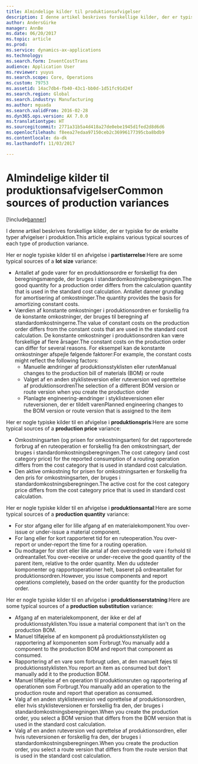 ```yaml
---
title: Almindelige kilder til produktionsafvigelser
description: I denne artikel beskrives forskellige kilder, der er typiske for de enkelte typer afvigelser i produktion.
author: AndersGirke
manager: AnnBe
ms.date: 06/20/2017
ms.topic: article
ms.prod: 
ms.service: dynamics-ax-applications
ms.technology: 
ms.search.form: InventCostTrans
audience: Application User
ms.reviewer: yuyus
ms.search.scope: Core, Operations
ms.custom: 79753
ms.assetid: 14ac7db4-fb40-43c1-bb0d-1d51fc91d24f
ms.search.region: Global
ms.search.industry: Manufacturing
ms.author: mguada
ms.search.validFrom: 2016-02-28
ms.dyn365.ops.version: AX 7.0.0
ms.translationtype: HT
ms.sourcegitcommit: 2771a31b5a4d418a27de0ebe1945d1fed2d8d6d6
ms.openlocfilehash: f8eea27edaa97150ceb2c36996177395cba8bdb9
ms.contentlocale: da-dk
ms.lasthandoff: 11/03/2017

---
```


# <a name="common-sources-of-production-variances"></a><span data-ttu-id="40f69-103">Almindelige kilder til produktionsafvigelser</span><span class="sxs-lookup"><span data-stu-id="40f69-103">Common sources of production variances</span></span>

[!include[banner](../includes/banner.md)]


<span data-ttu-id="40f69-104">I denne artikel beskrives forskellige kilder, der er typiske for de enkelte typer afvigelser i produktion.</span><span class="sxs-lookup"><span data-stu-id="40f69-104">This article explains various typical sources of each type of production variance.</span></span> 

<span data-ttu-id="40f69-105">Her er nogle typiske kilder til en afvigelse i **partistørrelse**:</span><span class="sxs-lookup"><span data-stu-id="40f69-105">Here are some typical sources of a **lot size** variance:</span></span>

-   <span data-ttu-id="40f69-106">Antallet af gode varer for en produktionsordre er forskelligt fra den beregningsmængde, der bruges i standardomkostningsberegningen.</span><span class="sxs-lookup"><span data-stu-id="40f69-106">The good quantity for a production order differs from the calculation quantity that is used in the standard cost calculation.</span></span> <span data-ttu-id="40f69-107">Antallet danner grundlag for amortisering af omkostninger.</span><span class="sxs-lookup"><span data-stu-id="40f69-107">The quantity provides the basis for amortizing constant costs.</span></span>
-   <span data-ttu-id="40f69-108">Værdien af konstante omkostninger i produktionsordren er forskellig fra de konstante omkostninger, der bruges til beregning af standardomkostningerne.</span><span class="sxs-lookup"><span data-stu-id="40f69-108">The value of constant costs on the production order differs from the constant costs that are used in the standard cost calculation.</span></span> <span data-ttu-id="40f69-109">De konstante omkostninger i produktionsordren kan være forskellige af flere årsager.</span><span class="sxs-lookup"><span data-stu-id="40f69-109">The constant costs on the production order can differ for several reasons.</span></span> <span data-ttu-id="40f69-110">For eksempel kan de konstante omkostninger afspejle følgende faktorer:</span><span class="sxs-lookup"><span data-stu-id="40f69-110">For example, the constant costs might reflect the following factors:</span></span>
    -   <span data-ttu-id="40f69-111">Manuelle ændringer af produktionsstyklisten eller ruten</span><span class="sxs-lookup"><span data-stu-id="40f69-111">Manual changes to the production bill of materials (BOM) or route</span></span>
    -   <span data-ttu-id="40f69-112">Valget af en anden styklisteversion eller ruteversion ved oprettelse af produktionsordren</span><span class="sxs-lookup"><span data-stu-id="40f69-112">The selection of a different BOM version or route version when you create the production order</span></span>
    -   <span data-ttu-id="40f69-113">Planlagte engineering-ændringer i styklisteversionen eller ruteversionen, der er tildelt varen</span><span class="sxs-lookup"><span data-stu-id="40f69-113">Planned engineering changes to the BOM version or route version that is assigned to the item</span></span>

<span data-ttu-id="40f69-114">Her er nogle typiske kilder til en afvigelse i **produktionspris**:</span><span class="sxs-lookup"><span data-stu-id="40f69-114">Here are some typical sources of a **production price** variance:</span></span>

-   <span data-ttu-id="40f69-115">Omkostningsarten (og prisen for omkostningsarten) for det rapporterede forbrug af en ruteoperation er forskellig fra den omkostningsart, der bruges i standardomkostningsberegningen.</span><span class="sxs-lookup"><span data-stu-id="40f69-115">The cost category (and cost category price) for the reported consumption of a routing operation differs from the cost category that is used in standard cost calculation.</span></span>
-   <span data-ttu-id="40f69-116">Den aktive omkostning for prisen for omkostningsarten er forskellig fra den pris for omkostningsarten, der bruges i standardomkostningsberegningen.</span><span class="sxs-lookup"><span data-stu-id="40f69-116">The active cost for the cost category price differs from the cost category price that is used in standard cost calculation.</span></span>

<span data-ttu-id="40f69-117">Her er nogle typiske kilder til en afvigelse i **produktionsantal**:</span><span class="sxs-lookup"><span data-stu-id="40f69-117">Here are some typical sources of a **production quantity** variance:</span></span>

-   <span data-ttu-id="40f69-118">For stor afgang eller for lille afgang af en materialekomponent.</span><span class="sxs-lookup"><span data-stu-id="40f69-118">You over-issue or under-issue a material component.</span></span>
-   <span data-ttu-id="40f69-119">For lang eller for kort rapporteret tid for en ruteoperation.</span><span class="sxs-lookup"><span data-stu-id="40f69-119">You over-report or under-report the time for a routing operation.</span></span>
-   <span data-ttu-id="40f69-120">Du modtager for stort eller lille antal af den overordnede vare i forhold til ordreantallet.</span><span class="sxs-lookup"><span data-stu-id="40f69-120">You over-receive or under-receive the good quantity of the parent item, relative to the order quantity.</span></span> <span data-ttu-id="40f69-121">Men du udsteder komponenter og rapportoperationer helt, baseret på ordreantallet for produktionsordren.</span><span class="sxs-lookup"><span data-stu-id="40f69-121">However, you issue components and report operations completely, based on the order quantity for the production order.</span></span>

<span data-ttu-id="40f69-122">Her er nogle typiske kilder til en afvigelse i **produktionserstatning**:</span><span class="sxs-lookup"><span data-stu-id="40f69-122">Here are some typical sources of a **production substitution** variance:</span></span>

-   <span data-ttu-id="40f69-123">Afgang af en materialekomponent, der ikke er del af produktionsstyklisten.</span><span class="sxs-lookup"><span data-stu-id="40f69-123">You issue a material component that isn't on the production BOM.</span></span>
-   <span data-ttu-id="40f69-124">Manuel tilføjelse af en komponent på produktionsstyklisten og rapportering af komponenten som Forbrugt.</span><span class="sxs-lookup"><span data-stu-id="40f69-124">You manually add a component to the production BOM and report that component as consumed.</span></span>
-   <span data-ttu-id="40f69-125">Rapportering af en vare som forbrugt uden, at den manuelt føjes til produktionsstyklisten.</span><span class="sxs-lookup"><span data-stu-id="40f69-125">You report an item as consumed but don't manually add it to the production BOM.</span></span>
-   <span data-ttu-id="40f69-126">Manuel tilføjelse af en operation til produktionsruten og rapportering af operationen som Forbrugt.</span><span class="sxs-lookup"><span data-stu-id="40f69-126">You manually add an operation to the production route and report that operation as consumed.</span></span>
-   <span data-ttu-id="40f69-127">Valg af en anden styklisteversion ved oprettelse af produktionsordren, eller hvis styklisteversionen er forskellig fra den, der bruges i standardomkostningsberegningen.</span><span class="sxs-lookup"><span data-stu-id="40f69-127">When you create the production order, you select a BOM version that differs from the BOM version that is used in the standard cost calculation.</span></span>
-   <span data-ttu-id="40f69-128">Valg af en anden ruteversion ved oprettelse af produktionsordren, eller hvis ruteversionen er forskellig fra den, der bruges i standardomkostningsberegningen.</span><span class="sxs-lookup"><span data-stu-id="40f69-128">When you create the production order, you select a route version that differs from the route version that is used in the standard cost calculation.</span></span>





